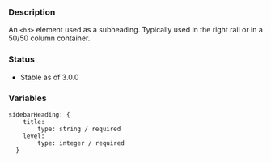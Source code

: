 ### Description
An `<h3>` element used as a subheading.  Typically used in the right rail or in a 50/50 column container.

### Status
* Stable as of 3.0.0

### Variables
~~~
sidebarHeading: {
    title:
        type: string / required
    level:
        type: integer / required
  }
~~~
